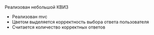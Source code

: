 Реализован небольшой КВИЗ

- Реализован mvc
- Цветом выделяется корректность выбора ответа пользователя
- Считается количество корректных ответов


